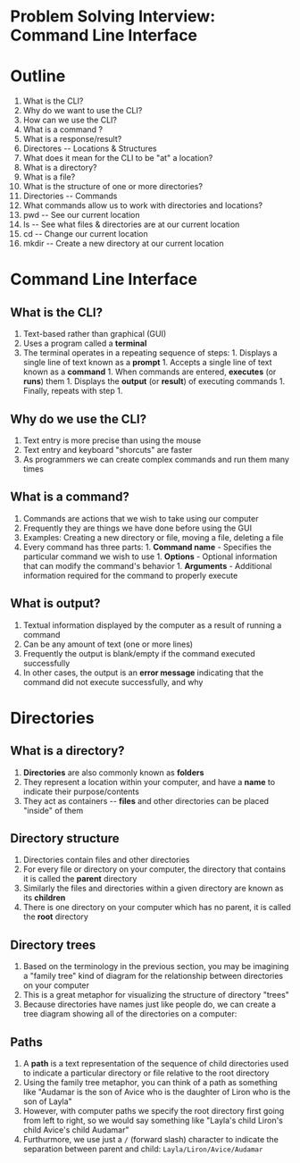 # Problem Solving Interview: Command Line Interface

# Outline
1. What is the CLI?
  1. Why do we want to use the CLI?
  1. How can we use the CLI?
  1. What is a command ?
  1. What is a response/result?
1. Directores -- Locations & Structures
  1. What does it mean for the CLI to be "at" a location?
  1. What is a directory?
  1. What is a file?
  1. What is the structure of one or more directories?
1. Directories -- Commands
  1. What commands allow us to work with directories and locations?
  1. pwd -- See our current location
  1. ls -- See what files & directories are at our current location
  1. cd -- Change our current location
  1. mkdir -- Create a new directory at our current location

# Command Line Interface
## What is the CLI?
  1. Text-based rather than graphical (GUI)
  1. Uses a program called a **terminal**
  1. The terminal operates in a repeating sequence of steps:
    1. Displays a single line of text known as a **prompt**
    1. Accepts a single line of text known as a **command**
    1. When commands are entered, **executes** (or **runs**) them
    1. Displays the **output** (or **result**) of executing commands
    1. Finally, repeats with step 1.

## Why do we use the CLI?
  1. Text entry is more precise than using the mouse
  1. Text entry and keyboard "shorcuts" are faster
  1. As programmers we can create complex commands and run them many times

## What is a command?
  1. Commands are actions that we wish to take using our computer
  1. Frequently they are things we have done before using the GUI
  1. Examples: Creating a new directory or file, moving a file, deleting a file
  1. Every command has three parts:
    1. **Command name** - Specifies the particular command we wish to use
    1. **Options** - Optional information that can modify the command's behavior
    1. **Arguments** - Additional information required for the command to properly execute

## What is output?
  1. Textual information displayed by the computer as a result of running a command
  1. Can be any amount of text (one or more lines)
  1. Frequently the output is blank/empty if the command executed successfully
  1. In other cases, the output is an **error message** indicating that the command did not execute successfully, and why

# Directories
## What is a directory?
  1. **Directories** are also commonly known as **folders**
  1. They represent a location within your computer, and have a **name** to indicate their purpose/contents
  1. They act as containers -- **files** and other directories can be placed "inside" of them

## Directory structure
  1. Directories contain files and other directories
  1. For every file or directory on your computer, the directory that contains it is called the **parent** directory
  1. Similarly the files and directories within a given directory are known as its **children**
  1. There is one directory on your computer which has no parent, it is called the **root** directory

## Directory trees
  1. Based on the terminology in the previous section, you may be imagining a "family tree" kind of diagram for the relationship between directories on your computer
  1. This is a great metaphor for visualizing the structure of directory "trees"
  1. Because directories have names just like people do, we can create a tree diagram showing all of the directories on a computer:

## Paths
  1. A **path** is a text representation of the sequence of child directories used to indicate a particular directory or file relative to the root directory
  1. Using the family tree metaphor, you can think of a path as something like "Audamar is the son of Avice who is the daughter of Liron who is the son of Layla"
  1. However, with computer paths we specify the root directory first going from left to right, so we would say something like "Layla's child Liron's child Avice's child Audamar"
  1. Furthurmore, we use just a `/` (forward slash) character to indicate the separation between parent and child: `Layla/Liron/Avice/Audamar`
